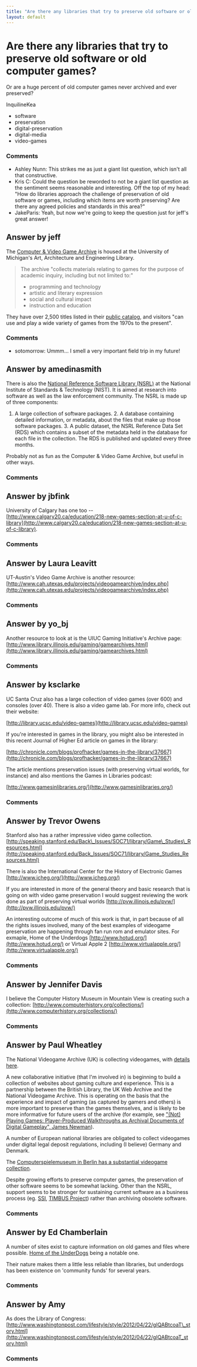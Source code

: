 ```yaml
---
title: "Are there any libraries that try to preserve old software or old computer games?"
layout: default
---
```

Are there any libraries that try to preserve old software or old computer games?
=====================
Or are a huge percent of old computer games never archived and ever
preserved?

InquilineKea

<ul class="tags"><li class="tag">software</li><li class="tag">preservation</li><li class="tag">digital-preservation</li><li class="tag">digital-media</li><li class="tag">video-games</li></ul>

### Comments ###
* Ashley Nunn: This strikes me as just a giant list question, which isn't all that
constructive.
* Kris C: Could the question be reworded to not be a giant list question as the
sentiment seems reasonable and interesting. Off the top of my head: "How
do libraries approach the challenge of preservation of old software or
games, including which items are worth preserving? Are there any agreed
policies and standards in this area?"
* JakeParis: Yeah, but now we're going to keep the question just for jeff's great
answer!


Answer by jeff
----------------
The [Computer & Video Game
Archive](http://www.lib.umich.edu/computer-video-game-archive) is housed
at the University of Michigan's Art, Architecture and Engineering
Library.

> The archive "collects materials relating to games for the purpose of
> academic inquiry, including but not limited to:"
>
> -   programming and technology
> -   artistic and literary expression
> -   social and cultural impact
> -   instruction and education

They have over 2,500 titles listed in their [public
catalog](http://mirlyn-classic.lib.umich.edu/F/?func=find-a&find_code=WSU&request=%22video+games%22&request_op=OR&find_code=WTI&request=%22computer+games%22&request_op=OR&find_code=WAU&request=&filter_code_7=WTP&filter_code_1=WLN&filter_request_1=&filter_code_2=WYR&filter_request_2=&filter_code_4=WTP&filter_request_4=&filter_code_3=WYR&filter_request_3=&filter_code_5=WSL&filter_request_5=AAEL&filter_code_6=WCO&filter_request_6=GAME),
and visitors "can use and play a wide variety of games from the 1970s to
the present".

### Comments ###
* sotomorrow: Ummm... I smell a very important field trip in my future!

Answer by amedinasmith
----------------
There is also the [National Reference Software Library
(NSRL)](http://www.nsrl.nist.gov) at the National Institute of Standards
& Technology (NIST). It is aimed at research into software as well as
the law enforcement community. The NSRL is made up of three components:
1. A large collection of software packages. 2. A database containing
detailed information, or metadata, about the files that make up those
software packages. 3. A public dataset, the NSRL Reference Data Set
(RDS) which contains a subset of the metadata held in the database for
each file in the collection. The RDS is published and updated every
three months.

Probably not as fun as the Computer & Video Game Archive, but useful in
other ways.

### Comments ###

Answer by jbfink
----------------
University of Calgary has one too --
[http://www.calgary20.ca/education/218-new-games-section-at-u-of-c-library](http://www.calgary20.ca/education/218-new-games-section-at-u-of-c-library).

### Comments ###

Answer by Laura Leavitt
----------------
UT-Austin's Video Game Archive is another resource:
[http://www.cah.utexas.edu/projects/videogamearchive/index.php](http://www.cah.utexas.edu/projects/videogamearchive/index.php)

### Comments ###

Answer by yo_bj
----------------
Another resource to look at is the UIUC Gaming Initiative's Archive
page:
[http://www.library.illinois.edu/gaming/gamearchives.html](http://www.library.illinois.edu/gaming/gamearchives.html)

### Comments ###

Answer by ksclarke
----------------
UC Santa Cruz also has a large collection of video games (over 600) and
consoles (over 40). There is also a video game lab. For more info, check
out their website:

[http://library.ucsc.edu/video-games](http://library.ucsc.edu/video-games)

If you're interested in games in the library, you might also be
interested in this recent Journal of Higher Ed article on games in the
library:

[http://chronicle.com/blogs/profhacker/games-in-the-library/37667](http://chronicle.com/blogs/profhacker/games-in-the-library/37667)

The article mentions preservation issues (with preserving virtual
worlds, for instance) and also mentions the Games in Libraries podcast:

[http://www.gamesinlibraries.org/](http://www.gamesinlibraries.org/)

### Comments ###

Answer by Trevor Owens
----------------
Stanford also has a rather impressive video game collection.
[http://speaking.stanford.edu/Back\_Issues/SOC71/library/Game\_Studies\_Resources.html](http://speaking.stanford.edu/Back_Issues/SOC71/library/Game_Studies_Resources.html)

There is also the International Center for the History of Electronic
Games [http://www.icheg.org/](http://www.icheg.org/)

If you are interested in more of the general theory and basic research
that is going on with video game preservation I would suggest reviewing
the work done as part of preserving virtual worlds
[http://pvw.illinois.edu/pvw/](http://pvw.illinois.edu/pvw/)

An interesting outcome of much of this work is that, in part because of
all the rights issues involved, many of the best examples of videogame
preservation are happening through fan run rom and emulator sites. For
exmaple, Home of the Underdogs
[http://www.hotud.org/](http://www.hotud.org/) or Virtual Apple 2
[http://www.virtualapple.org/](http://www.virtualapple.org/)

### Comments ###

Answer by Jennifer Davis
----------------
I believe the Computer History Museum in Mountain View is creating such
a collection:
[http://www.computerhistory.org/collections/](http://www.computerhistory.org/collections/)

### Comments ###

Answer by Paul Wheatley
----------------
The National Videogame Archive (UK) is collecting videogames, with
[details
here](http://www.nationalmediamuseum.org.uk/Collection/NewMedia/NationalVideogameArchive.aspx).

A new collaborative initiative (that I'm involved in) is beginning to
build a collection of websites about gaming culture and experience. This
is a partnership between the British Library, the UK Web Archive and the
National Videogame Archive. This is operating on the basis that the
experience and impact of gaming (as captured by gamers and others) is
more important to preserve than the games themselves, and is likely to
be more informative for future users of the archive (for example, see
["(Not) Playing Games: Player-Produced Walkthroughs as Archival
Documents of Digital Gameplay", James
Newman](http://www.ijdc.net/index.php/ijdc/article/view/186)).

A number of European national libraries are obligated to collect
videogames under digital legal deposit regulations, including (I
believe) Germany and Denmark.

The [Computerspielemuseum in Berlin has a substantial videogame
collection](http://www.computerspielemuseum.de/1210_Home.htm).

Despite growing efforts to preserve computer games, the preservation of
other software seems to be somewhat lacking. Other than the NSRL,
support seems to be stronger for sustaining current software as a
business process (eg. [SSI](http://www.software.ac.uk/), [TIMBUS
Project](http://timbusproject.net/)) rather than archiving obsolete
software.

### Comments ###

Answer by Ed Chamberlain
----------------
A number of sites exist to capture information on old games and files
where possible. [Home of the UnderDogs](http://homeoftheunderdogs.net/)
being a notable one.

Their nature makes them a little less reliable than libraries, but
underdogs has been existence on 'community funds' for several years.

### Comments ###

Answer by Amy
----------------
As does the Library of Congress:
[http://www.washingtonpost.com/lifestyle/style/2012/04/22/gIQABtcoaT\_story.html](http://www.washingtonpost.com/lifestyle/style/2012/04/22/gIQABtcoaT_story.html)

### Comments ###

